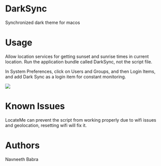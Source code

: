 # DarkSync
Synchronized dark theme for macos

##

# Usage 
Allow location services for getting sunset and sunrise times in current location. 
Run the application bundle called DarkSync, not the script file. 

In System Preferences, click on Users and Groups, and then Login Items, and add Dark Sync as a login item for constant monitoring.

![](./img/demo.gif)

# Known Issues
LocateMe can prevent the script from working properly due to wifi issues and geolocation, resetting wifi will fix it. 

# Authors
Navneeth Babra

